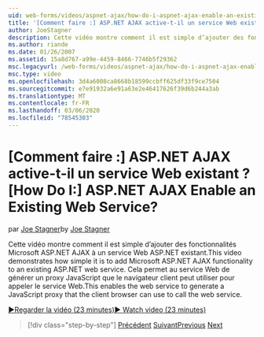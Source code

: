 ```yaml
---
uid: web-forms/videos/aspnet-ajax/how-do-i-aspnet-ajax-enable-an-existing-web-service
title: '[Comment faire :] ASP.NET AJAX active-t-il un service Web existant ? | Microsoft Docs'
author: JoeStagner
description: Cette vidéo montre comment il est simple d’ajouter des fonctionnalités Microsoft ASP.NET AJAX à un service Web ASP.NET existant. Le service Web est ainsi activé...
ms.author: riande
ms.date: 01/26/2007
ms.assetid: 15a8d767-a99e-4459-8466-7746b5f29362
msc.legacyurl: /web-forms/videos/aspnet-ajax/how-do-i-aspnet-ajax-enable-an-existing-web-service
msc.type: video
ms.openlocfilehash: 3d4a6008ca8668b18599ccbff625df33f9ce7504
ms.sourcegitcommit: e7e91932a6e91a63e2e46417626f39d6b244a3ab
ms.translationtype: MT
ms.contentlocale: fr-FR
ms.lasthandoff: 03/06/2020
ms.locfileid: "78545303"
---
```

# <a name="how-do-i-aspnet-ajax-enable-an-existing-web-service"></a><span data-ttu-id="e3fba-105">[Comment faire :] ASP.NET AJAX active-t-il un service Web existant ?</span><span class="sxs-lookup"><span data-stu-id="e3fba-105">[How Do I:] ASP.NET AJAX Enable an Existing Web Service?</span></span>

<span data-ttu-id="e3fba-106">par [Joe Stagner](https://github.com/JoeStagner)</span><span class="sxs-lookup"><span data-stu-id="e3fba-106">by [Joe Stagner](https://github.com/JoeStagner)</span></span>

<span data-ttu-id="e3fba-107">Cette vidéo montre comment il est simple d’ajouter des fonctionnalités Microsoft ASP.NET AJAX à un service Web ASP.NET existant.</span><span class="sxs-lookup"><span data-stu-id="e3fba-107">This video demonstrates how simple it is to add Microsoft ASP.NET AJAX functionality to an existing ASP.NET web service.</span></span> <span data-ttu-id="e3fba-108">Cela permet au service Web de générer un proxy JavaScript que le navigateur client peut utiliser pour appeler le service Web.</span><span class="sxs-lookup"><span data-stu-id="e3fba-108">This enables the web service to generate a JavaScript proxy that the client browser can use to call the web service.</span></span>

[<span data-ttu-id="e3fba-109">&#9654;Regarder la vidéo (23 minutes)</span><span class="sxs-lookup"><span data-stu-id="e3fba-109">&#9654; Watch video (23 minutes)</span></span>](https://channel9.msdn.com/Blogs/ASP-NET-Site-Videos/how-do-i-aspnet-ajax-enable-an-existing-web-service)

> [!div class="step-by-step"]
> <span data-ttu-id="e3fba-110">[Précédent](how-do-i-add-aspnet-ajax-features-to-an-existing-web-application.md)
> [Suivant](how-do-i-use-the-aspnet-ajax-client-library-controls.md)</span><span class="sxs-lookup"><span data-stu-id="e3fba-110">[Previous](how-do-i-add-aspnet-ajax-features-to-an-existing-web-application.md)
[Next](how-do-i-use-the-aspnet-ajax-client-library-controls.md)</span></span>

